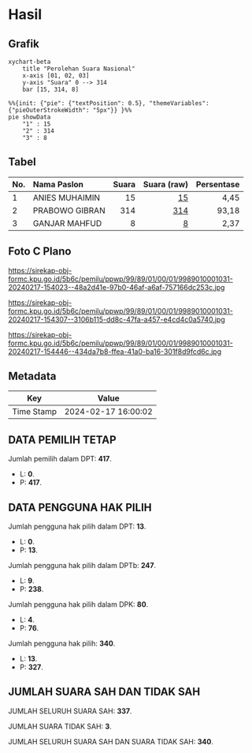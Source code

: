 # Hasil

## Grafik

```mermaid
xychart-beta
    title "Perolehan Suara Nasional"
    x-axis [01, 02, 03]
    y-axis "Suara" 0 --> 314
    bar [15, 314, 8]
```

```mermaid
%%{init: {"pie": {"textPosition": 0.5}, "themeVariables": {"pieOuterStrokeWidth": "5px"}} }%%
pie showData
    "1" : 15
    "2" : 314
    "3" : 8
```

## Tabel

| No. | Nama Paslon    | Suara | Suara (raw) | Persentase |
|:--- |:-------------- | -----:| -----------:| ----------:|
| 1   | ANIES MUHAIMIN | 15    | [15][p-1]   | 4,45       |
| 2   | PRABOWO GIBRAN | 314   | [314][p-2]  | 93,18      |
| 3   | GANJAR MAHFUD  | 8     | [8][p-3]    | 2,37       |


[p-1]: https://github.com/gigit-pemilu/pemilu-2024/blob/main/pilpres/hitung-suara/sub/99-luar-negeri/sub/89-penang-malaysia/sub/01-penang-malaysia/sub/0001-penang-malaysia/sub/031-ksk-016/sub/paslon-1.txt
[p-2]: https://github.com/gigit-pemilu/pemilu-2024/blob/main/pilpres/hitung-suara/sub/99-luar-negeri/sub/89-penang-malaysia/sub/01-penang-malaysia/sub/0001-penang-malaysia/sub/031-ksk-016/sub/paslon-2.txt
[p-3]: https://github.com/gigit-pemilu/pemilu-2024/blob/main/pilpres/hitung-suara/sub/99-luar-negeri/sub/89-penang-malaysia/sub/01-penang-malaysia/sub/0001-penang-malaysia/sub/031-ksk-016/sub/paslon-3.txt

## Foto C Plano

https://sirekap-obj-formc.kpu.go.id/5b6c/pemilu/ppwp/99/89/01/00/01/9989010001031-20240217-154023--48a2d41e-97b0-46af-a6af-757166dc253c.jpg

https://sirekap-obj-formc.kpu.go.id/5b6c/pemilu/ppwp/99/89/01/00/01/9989010001031-20240217-154307--3106b115-dd8c-47fa-a457-e4cd4c0a5740.jpg

https://sirekap-obj-formc.kpu.go.id/5b6c/pemilu/ppwp/99/89/01/00/01/9989010001031-20240217-154446--434da7b8-ffea-41a0-ba16-301f8d9fcd6c.jpg


## Metadata

| Key        | Value               |
| ---------- | ------------------- |
| Time Stamp | 2024-02-17 16:00:02 |


## DATA PEMILIH TETAP

Jumlah pemilih dalam DPT: **417**.
 * L: **0**.
 * P: **417**.

## DATA PENGGUNA HAK PILIH

Jumlah pengguna hak pilih dalam DPT: **13**.
 * L: **0**.
 * P: **13**.

Jumlah pengguna hak pilih dalam DPTb: **247**.
 * L: **9**.
 * P: **238**.

Jumlah pengguna hak pilih dalam DPK: **80**.
 * L: **4**.
 * P: **76**.

Jumlah pengguna hak pilih: **340**.
 * L: **13**.
 * P: **327**.

## JUMLAH SUARA SAH DAN TIDAK SAH

JUMLAH SELURUH SUARA SAH: **337**.

JUMLAH SUARA TIDAK SAH: **3**.

JUMLAH SELURUH SUARA SAH DAN SUARA TIDAK SAH: **340**.


